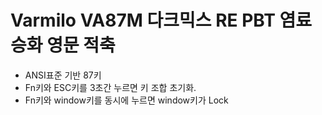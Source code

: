 #   Varmilo VA87M 다크믹스 RE PBT 염료승화 영문 적축
  - ANSI표준 기반 87키
  - Fn키와 ESC키를 3초간 누르면 키 조합 초기화.
  - Fn키와 window키를 동시에 누르면 window키가 Lock
